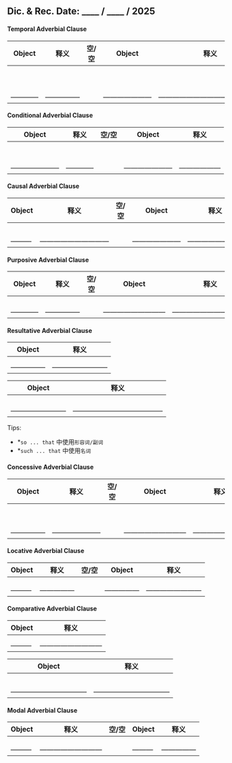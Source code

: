 ## Dic. & Rec. Date: \_\_\_\_ / \_\_\_\_ / 2025
#### Temporal Adverbial Clause

| Object | 释义    | 空/空 | Object  | 释义              |
| ------ | ----- | --- | ------- | --------------- |
|        |       |     |         |                 |
|        |       |     |         |                 |
|        |       |     |         |                 |
|        |       |     |         |                 |
|        |       |     |         |                 |
|        |       |     |         |                 |
|        |       |     |         |                 |
|        |       |     |         |                 |
|        |       |     |         |                 |
|        |       |     |         |                 |
| ————   | ————— |     | ——————— | ——————————————— |


#### Conditional Adverbial Clause

| Object  | 释义   | 空/空 | Object  | 释义     |
| ------- | ---- | --- | ------- | ------ |
|         |      |     |         |        |
|         |      |     |         |        |
|         |      |     |         |        |
|         |      |     |         |        |
|         |      |     |         |        |
|         |      |     |         |        |
|         |      |     |         |        |
|         |      |     |         |        |
| ——————— | ———— |     | ——————— | —————— |


#### Causal Adverbial Clause

| Object | 释义         | 空/空 | Object  | 释义       |
| ------ | ---------- | --- | ------- | -------- |
|        |            |     |         |          |
|        |            |     |         |          |
|        |            |     |         |          |
|        |            |     |         |          |
|        |            |     |         |          |
| ———    | —————————— |     | ——————— | ———————— |


#### Purposive Adverbial Clause

| Object | 释义    | 空/空 | Object    | 释义          |
| ------ | ----- | --- | --------- | ----------- |
|        |       |     |           |             |
|        |       |     |           |             |
|        |       |     |           |             |
|        |       |     |           |             |
| ————   | ————— |     | ————————— | ——————————— |


#### Resultative Adverbial Clause

| Object | 释义       |
| ------ | -------- |
|        |          |
|        |          |
| —————  | ———————— |

| Object   | 释义            |
| -------- | ------------- |
|          |               |
|          |               |
|          |               |
|          |               |
| ———————— | ————————————— |

Tips:
- \*` so ... that ` 中使用`形容词/副词`
- \*`such ... that` 中使用`名词`


#### Concessive Adverbial Clause

| Object | 释义      | 空/空 | Object    | 释义       |
| ------ | ------- | --- | --------- | -------- |
|        |         |     |           |          |
|        |         |     |           |          |
|        |         |     |           |          |
|        |         |     |           |          |
|        |         |     |           |          |
|        |         |     |           |          |
|        |         |     |           |          |
|        |         |     |           |          |
|        |         |     |           |          |
| —————  | ——————— |     | ————————— | ———————— |


#### Locative Adverbial Clause

| Object | 释义    | 空/空 | Object | 释义       |
| ------ | ----- | --- | ------ | -------- |
|        |       |     |        |          |
|        |       |     |        |          |
|        |       |     |        |          |
| ———    | ————— |     | —————  | ———————— |


#### Comparative Adverbial Clause

| Object | 释义        |
| ------ | --------- |
|        |           |
|        |           |
| ———    | ————————— |

| Object      | 释义          |
| ----------- | ----------- |
|             |             |
|             |             |
|             |             |
|             |             |
|             |             |
| ——————————— | ——————————— |

#### Modal Adverbial Clause

| Object | 释义        | 空/空 | Object | 释义    |
| ------ | --------- | --- | ------ | ----- |
|        |           |     |        |       |
|        |           |     |        |       |
|        |           |     |        |       |
| ———    | ————————— |     | ———    | ————— |